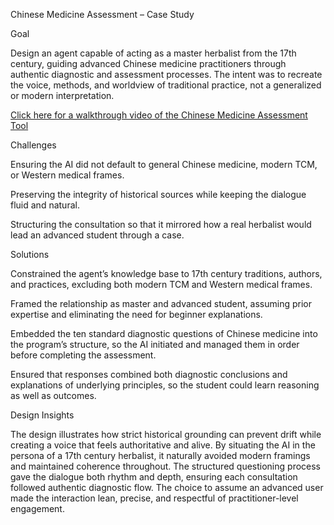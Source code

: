 Chinese Medicine Assessment – Case Study

Goal

Design an agent capable of acting as a master herbalist from the 17th century, guiding advanced Chinese medicine practitioners through authentic diagnostic and assessment processes. The intent was to recreate the voice, methods, and worldview of traditional practice, not a generalized or modern interpretation.

[Click here for a walkthrough video of the Chinese Medicine Assessment Tool](
https://youtu.be/9yzoPXJ85Vg?si=l4bRhQUo_m9NCnqD)

Challenges

Ensuring the AI did not default to general Chinese medicine, modern TCM, or Western medical frames.

Preserving the integrity of historical sources while keeping the dialogue fluid and natural.

Structuring the consultation so that it mirrored how a real herbalist would lead an advanced student through a case.

Solutions

Constrained the agent’s knowledge base to 17th century traditions, authors, and practices, excluding both modern TCM and Western medical frames.

Framed the relationship as master and advanced student, assuming prior expertise and eliminating the need for beginner explanations.

Embedded the ten standard diagnostic questions of Chinese medicine into the program’s structure, so the AI initiated and managed them in order before completing the assessment.

Ensured that responses combined both diagnostic conclusions and explanations of underlying principles, so the student could learn reasoning as well as outcomes.


Design Insights

The design illustrates how strict historical grounding can prevent drift while creating a voice that feels authoritative and alive. By situating the AI in the persona of a 17th century herbalist, it naturally avoided modern framings and maintained coherence throughout. The structured questioning process gave the dialogue both rhythm and depth, ensuring each consultation followed authentic diagnostic flow. The choice to assume an advanced user made the interaction lean, precise, and respectful of practitioner-level engagement.
